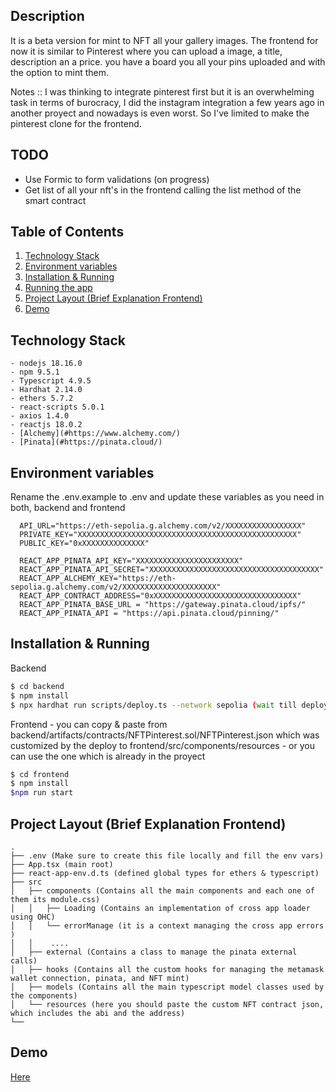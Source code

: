 ## Description

 It is a beta version for mint to NFT all your gallery images.
 The frontend for now it is similar to Pinterest where you can upload a image, a title, description an a price. you have a board you all your pins uploaded and with the option to mint them. 
 
 Notes :: I was thinking to integrate pinterest first but it is an overwhelming task in terms of burocracy, I did the instagram integration a few years ago in another proyect and nowadays is even worst. So I've limited to make the pinterest clone for the frontend. 

## TODO
 - Use Formic to form validations (on progress)
 - Get list of all your nft's in the frontend calling the list method of the smart contract


## Table of Contents

1. [Technology Stack](#Technology-Stack)
1. [Environment variables](#Environment-variables)
3. [Installation & Running](#Installation-&-Running)
4. [Running the app](#Running-the-app)
5. [Project Layout (Brief Explanation Frontend)](#Project-Layout-(Brief-Explanation-Frontend))
6. [Demo](#Demo)

## Technology Stack
    - nodejs 18.16.0
    - npm 9.5.1
    - Typescript 4.9.5
    - Hardhat 2.14.0
    - ethers 5.7.2
    - react-scripts 5.0.1
    - axios 1.4.0
    - reactjs 18.0.2
    - [Alchemy](#https://www.alchemy.com/)
    - [Pinata](#https://pinata.cloud/) 


## Environment variables 

  Rename the .env.example to .env and update these variables as you need in both, backend and frontend
    
  ```  
    API_URL="https://eth-sepolia.g.alchemy.com/v2/XXXXXXXXXXXXXXXXX"
    PRIVATE_KEY="XXXXXXXXXXXXXXXXXXXXXXXXXXXXXXXXXXXXXXXXXXXXXXXXX"
    PUBLIC_KEY="0xXXXXXXXXXXXXXX"
  ```
  
  ```  
    REACT_APP_PINATA_API_KEY="XXXXXXXXXXXXXXXXXXXXXXX"
    REACT_APP_PINATA_API_SECRET="XXXXXXXXXXXXXXXXXXXXXXXXXXXXXXXXXXXXXX"
    REACT_APP_ALCHEMY_KEY="https://eth-sepolia.g.alchemy.com/v2/XXXXXXXXXXXXXXXXXXXXX"
    REACT_APP_CONTRACT_ADDRESS="0xXXXXXXXXXXXXXXXXXXXXXXXXXXXXXXXX"
    REACT_APP_PINATA_BASE_URL = "https://gateway.pinata.cloud/ipfs/"
    REACT_APP_PINATA_API = "https://api.pinata.cloud/pinning/"
  ```



## Installation & Running 

Backend 

```bash
$ cd backend
$ npm install
$ npx hardhat run scripts/deploy.ts --network sepolia (wait till deploy and verify the contract)
```

Frontend - you can copy & paste from backend/artifacts/contracts/NFTPinterest.sol/NFTPinterest.json which was customized by the deploy to frontend/src/components/resources
         - or you can use the one which is already in the proyect

```bash
$ cd frontend
$ npm install 
$npm run start
```


 ## Project Layout (Brief Explanation Frontend)
 ```
 .
├── .env (Make sure to create this file locally and fill the env vars)
├── App.tsx (main root)
├── react-app-env.d.ts (defined global types for ethers & typescript)
├── src
│   ├── components (Contains all the main components and each one of them its module.css)
│   │   ├── Loading (Contains an implementation of cross app loader using OHC)
│   │   └── errorManage (it is a context managing the cross app errors )
│   │    ....
│   ├── external (Contains a class to manage the pinata external calls)
│   ├── hooks (Contains all the custom hooks for managing the metamask wallet connection, pinata, and NFT mint)
│   ├── models (Contains all the main typescript model classes used by the components)
│   └── resources (here you should paste the custom NFT contract json, which includes the abi and the address)
└── 
``` 
 
 ## Demo 
 
 [Here](#https://nft-pinterest-feed.vercel.app/)
 
